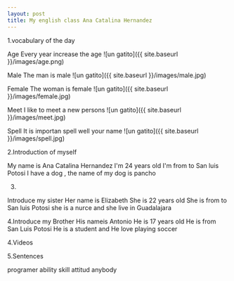 ```yaml
---
layout: post
title: My english class Ana Catalina Hernandez
---
```


1.vocabulary of the day

Age
Every year increase the age 
![un gatito]({{ site.baseurl }}/images/age.png)

Male
The man is male
![un gatito]({{ site.baseurl }}/images/male.jpg)

Female
The woman is female
![un gatito]({{ site.baseurl }}/images/female.jpg)

Meet
I like to meet a new persons 
![un gatito]({{ site.baseurl }}/images/meet.jpg)

Spell
It is importan spell well your name
![un gatito]({{ site.baseurl }}/images/spell.jpg)


2.Introduction of myself

My name is Ana Catalina Hernandez 
I'm 24 years old
I'm from to San luis Potosi 
I have a dog , the name of my dog is pancho



3.
Introduce my sister
Her name is Elizabeth 
She is 22 years old 
She is from to San luis Potosi
she is a nurce and she live in Guadalajara



4.Introduce my Brother
His nameis Antonio
He is 17 years old 
He is from San Luis Potosi
He is a student and He love playing soccer





4.Videos


5.Sentences

programer
ability
skill
attitud
anybody




